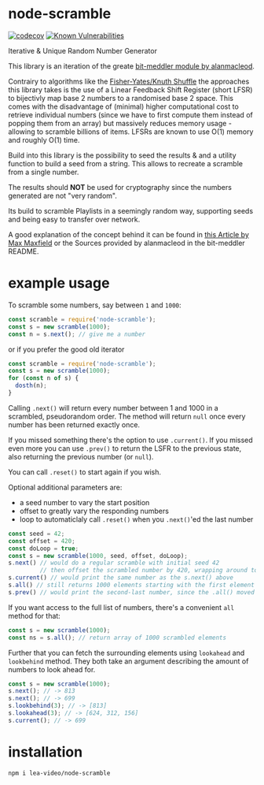 # node-scramble
[![codecov](https://codecov.io/gh/lea-video/node-scramble/branch/master/graph/badge.svg)](https://codecov.io/gh/lea-video/node-scramble)
[![Known Vulnerabilities](https://snyk.io/test/github/lea-video/node-scramble/badge.svg)](https://snyk.io/test/github/lea-video/node-scramble)

Iterative & Unique Random Number Generator

This library is an iteration of the greate [bit-meddler module by alanmacleod](https://github.com/alanmacleod/bit-meddler).

Contrairy to algorithms like the [Fisher-Yates/Knuth Shuffle](https://en.wikipedia.org/wiki/Knuth_shuffle) the approaches this library takes is the use of a Linear Feedback Shift Register (short LFSR) to bijectivly map base 2 numbers to a randomised base 2 space. This comes with the disadvantage of (minimal) higher computational cost to retrieve individual numbers (since we have to first compute them instead of popping them from an array) but massively reduces memory usage - allowing to scramble billions of items. LFSRs are known to use O(1) memory and roughly O(1) time.

Build into this library is the possibility to seed the results & and a utility function to build a seed from a string. This allows to recreate a scramble from a single number.

The results should **NOT** be used for cryptography since the numbers generated are not "very random".

Its build to scramble Playlists in a seemingly random way, supporting seeds and being easy to transfer over network.

A good explanation of the concept behind it can be found in [this Article by Max Maxfield](https://www.eetimes.com/tutorial-linear-feedback-shift-registers-lfsrs-part-1/) or the Sources provided by alanmacleod in the bit-meddler README.

# example usage
To scramble some numbers, say between `1` and `1000`:
```js
const scramble = require('node-scramble');
const s = new scramble(1000);
const n = s.next(); // give me a number
```

or if you prefer the good old iterator
```js
const scramble = require('node-scramble');
const s = new scramble(1000);
for (const n of s) {
  dosth(n);
}
```

Calling `.next()` will return every number between 1 and 1000 in a scrambled, pseudorandom order. The method will return `null` once every number has been returned exactly once.

If you missed something there's the option to use `.current()`. If you missed even more you can use `.prev()` to return the LSFR to the previous state, also returning the previous number (or `null`).

You can call `.reset()` to start again if you wish.

Optional additional parameters are:
* a seed number to vary the start position
* offset to greatly vary the responding numbers
* loop to automaticlaly call `.reset()` when you `.next()`'ed the last number

```js
const seed = 42;
const offset = 420;
const doLoop = true;
const s = new scramble(1000, seed, offset, doLoop);
s.next() // would do a regular scramble with initial seed 42
         // then offset the scrambled number by 420, wrapping around to keep us within the 1000 limit
s.current() // would print the same number as the s.next() above
s.all() // still returns 1000 elements starting with the first element
s.prev() // would print the second-last number, since the .all() moved us to the last positition
```

If you want access to the full list of numbers, there's a convenient `all` method for that:
```js
const s = new scramble(1000);
const ns = s.all(); // return array of 1000 scrambled elements
```

Further that you can fetch the surrounding elements using `lookahead` and `lookbehind` method. They both take an argument describing the amount of numbers to look ahead for.
```js
const s = new scramble(1000);
s.next(); // -> 813
s.next(); // -> 699
s.lookbehind(3); // -> [813]
s.lookahead(3); // -> [624, 312, 156]
s.current(); // -> 699
```

# installation
```bash
npm i lea-video/node-scramble
```
